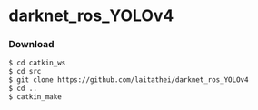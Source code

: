 # darknet_ros_YOLOv4
### Download
```bash
$ cd catkin_ws
$ cd src
$ git clone https://github.com/laitathei/darknet_ros_YOLOv4
$ cd ..
$ catkin_make
```

